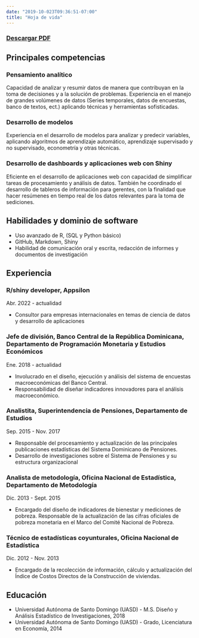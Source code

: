 ```yaml
---
date: "2019-10-023T09:36:51-07:00"
title: "Hoja de vida"
---
```

### [Descargar PDF](https://drive.google.com/open?id=1h-wC14Aq3IyLzI1Me99Fr3kIwNF00xYD)

## Principales competencias

### Pensamiento analítico
Capacidad de analizar y resumir datos de manera que contribuyan en la toma de decisiones y a la solución de problemas. Experiencia en el manejo de grandes volúmenes de datos (Series temporales, datos de encuestas, banco de textos, ect.) aplicando técnicas y herramientas sofisticadas.

### Desarrollo de modelos 
Experiencia en el desarrollo de modelos para analizar y predecir variables, aplicando algoritmos de aprendizaje automático, aprendizaje supervisado y no supervisado, econometría y otras técnicas.

### Desarrollo de dashboards y aplicaciones web con Shiny
Eficiente en el desarrollo de aplicaciones web con capacidad de simplificar tareas de procesamiento y análisis de datos. También he coordinado el desarrollo de tableros de información para gerentes, con la finalidad que hacer resúmenes en tiempo real de los datos relevantes para la toma de sediciones. 


## Habilidades y dominio de software

- Uso avanzado de R,  (SQL y Python básico)
- GitHub, Markdown, Shiny
- Habilidad de comunicación oral y escrita, redacción de informes y documentos de investigación

## Experiencia

### R/shiny developer, Appsilon

Abr. 2022 - actualidad

- Consultor para empresas internacionales en temas de ciencia de datos y desarrollo de aplicaciones

### Jefe de división, Banco Central de la República Dominicana, Departamento de Programación Monetaria y Estudios Económicos
Ene. 2018 - actualidad

- Involucrado en el diseño, ejecución y análisis del sistema de encuestas macroeconómicas del Banco Central.
- Responsabilidad de diseñar indicadores innovadores para el análisis macroeconómico.

### Analistita, Superintendencia de Pensiones, Departamento de Estudios
Sep. 2015 - Nov. 2017

- Responsable del procesamiento y actualización de las principales publicaciones estadísticas del Sistema Dominicano de Pensiones.
- Desarrollo de investigaciones sobre el Sistema de Pensiones y su estructura organizacional

### Analista de metodología, Oficina Nacional de Estadística, Departamento de Metodología
Dic. 2013 - Sept. 2015

- Encargado del diseño de indicadores de bienestar y mediciones de pobreza. Responsable de la actualización de las cifras oficiales de pobreza monetaria en el Marco del Comité Nacional de Pobreza.

### Técnico de estadísticas coyunturales, Oficina Nacional de Estadística 
Dic. 2012 - Nov. 2013

- Encargado de la recolección de información, cálculo y actualización del Índice de Costos Directos de la Construcción de viviendas. 

## Educación

* Universidad Autónoma de Santo Domingo (UASD) - M.S. Diseño y Análisis Estadístico de Investigaciones, 2018
* Universidad Autónoma de Santo Domingo (UASD) - Grado, Licenciatura en Economía, 2014